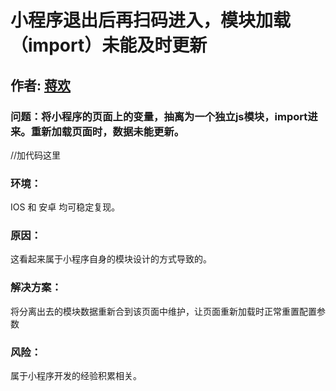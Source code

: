 # 小程序退出后再扫码进入，模块加载（import）未能及时更新

## 作者: [蒋欢](https://github.com/Dragon-Rider)

### 问题：将小程序的页面上的变量，抽离为一个独立js模块，import进来。重新加载页面时，数据未能更新。

//加代码这里

### 环境：
IOS 和 安卓 均可稳定复现。

### 原因：
这看起来属于小程序自身的模块设计的方式导致的。

### 解决方案：
将分离出去的模块数据重新合到该页面中维护，让页面重新加载时正常重置配置参数

### 风险：
属于小程序开发的经验积累相关。



